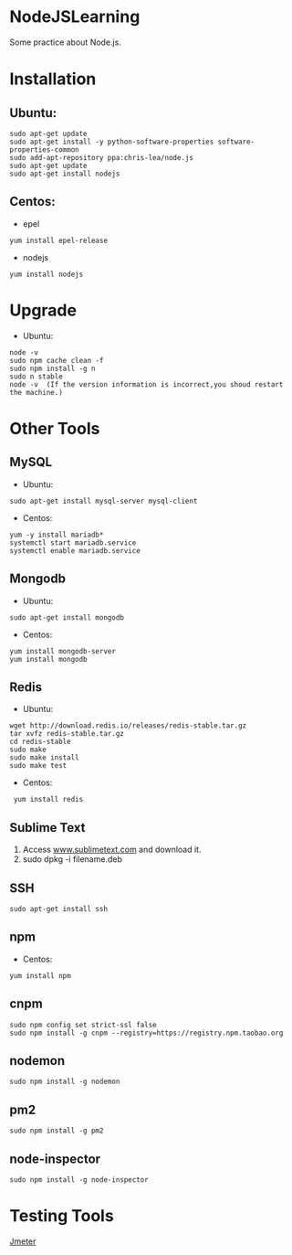 # NodeJSLearning
Some practice about Node.js.

# Installation
## Ubuntu: 
```
sudo apt-get update  
sudo apt-get install -y python-software-properties software-properties-common  
sudo add-apt-repository ppa:chris-lea/node.js  
sudo apt-get update  
sudo apt-get install nodejs 
```
## Centos:
* epel  

```
yum install epel-release
```
* nodejs
```
yum install nodejs
```

# Upgrade
* Ubuntu: 
```
node -v  
sudo npm cache clean -f  
sudo npm install -g n  
sudo n stable  
node -v  (If the version information is incorrect,you shoud restart the machine.)
```

# Other Tools

## MySQL
* Ubuntu:  
```
sudo apt-get install mysql-server mysql-client
```
* Centos: 
```
yum -y install mariadb*  
systemctl start mariadb.service  
systemctl enable mariadb.service
```

## Mongodb
* Ubuntu:
```
sudo apt-get install mongodb
```
* Centos: 
```
yum install mongodb-server  
yum install mongodb
```

## Redis
* Ubuntu:  
```
wget http://download.redis.io/releases/redis-stable.tar.gz  
tar xvfz redis-stable.tar.gz  
cd redis-stable  
sudo make
sudo make install
sudo make test  
```
* Centos: 
```
 yum install redis
```

## Sublime Text
1. Access www.sublimetext.com and download it.  
2. sudo dpkg -i filename.deb

## SSH
```
sudo apt-get install ssh
```
## npm
* Centos:
```
yum install npm
```

## cnpm
```
sudo npm config set strict-ssl false  
sudo npm install -g cnpm --registry=https://registry.npm.taobao.org
```

## nodemon
```
sudo npm install -g nodemon
```

## pm2
```
sudo npm install -g pm2
```

## node-inspector
```
sudo npm install -g node-inspector
```
# Testing Tools
[Jmeter](http://jmeter.apache.org/)
